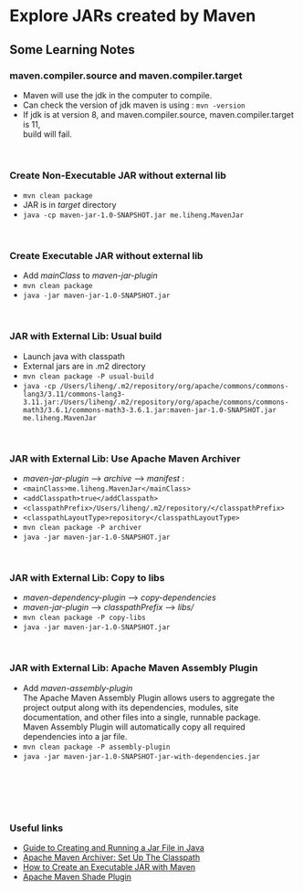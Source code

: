 #  Explore JARs created by Maven


## Some Learning Notes ##

### maven.compiler.source and maven.compiler.target ###
* Maven will use the jdk in the computer to compile. 
* Can check the version of jdk maven is using : `mvn -version`
* If jdk is at version 8, and maven.compiler.source, maven.compiler.target is 11,   
  build will fail. 

&nbsp;

### Create Non-Executable JAR without external lib ###
* `mvn clean package`
* JAR is in _target_ directory
* `java -cp maven-jar-1.0-SNAPSHOT.jar me.liheng.MavenJar`

&nbsp;

### Create Executable JAR without external lib ###
* Add _mainClass_ to _maven-jar-plugin_
* `mvn clean package`
* `java -jar maven-jar-1.0-SNAPSHOT.jar`

&nbsp;

### JAR with External Lib: Usual build ###
* Launch java with classpath
* External jars are in .m2 directory
* `mvn clean package -P usual-build`
* `java -cp /Users/liheng/.m2/repository/org/apache/commons/commons-lang3/3.11/commons-lang3-3.11.jar:/Users/liheng/.m2/repository/org/apache/commons/commons-math3/3.6.1/commons-math3-3.6.1.jar:maven-jar-1.0-SNAPSHOT.jar me.liheng.MavenJar`

&nbsp;

### JAR with External Lib: Use Apache Maven Archiver ###
* _maven-jar-plugin_  --> _archive_  --> _manifest_  : 
* `<mainClass>me.liheng.MavenJar</mainClass>`
* `<addClasspath>true</addClasspath>`
* `<classpathPrefix>/Users/liheng/.m2/repository/</classpathPrefix>`
* `<classpathLayoutType>repository</classpathLayoutType>`
* `mvn clean package -P archiver`
* `java -jar maven-jar-1.0-SNAPSHOT.jar`

&nbsp;

### JAR with External Lib: Copy to libs ###
* _maven-dependency-plugin_  --> _copy-dependencies_
* _maven-jar-plugin_  --> _classpathPrefix_  --> _libs/_
* `mvn clean package -P copy-libs`
* `java -jar maven-jar-1.0-SNAPSHOT.jar`

&nbsp;

### JAR with External Lib: Apache Maven Assembly Plugin ###
* Add _maven-assembly-plugin_  
  The Apache Maven Assembly Plugin allows users to aggregate the project output along with its dependencies, modules, 
  site documentation, and other files into a single, runnable package.  
  Maven Assembly Plugin will automatically copy all required dependencies into a jar file.
* `mvn clean package -P assembly-plugin`
* `java -jar maven-jar-1.0-SNAPSHOT-jar-with-dependencies.jar`

&nbsp;



&nbsp;
----
### Useful links ###
* [Guide to Creating and Running a Jar File in Java](https://www.baeldung.com/java-create-jar)
* [Apache Maven Archiver: Set Up The Classpath](https://maven.apache.org/shared/maven-archiver/examples/classpath.html)
* [How to Create an Executable JAR with Maven](https://www.baeldung.com/executable-jar-with-maven)
* [Apache Maven Shade Plugin](https://maven.apache.org/plugins/maven-shade-plugin/index.html)

